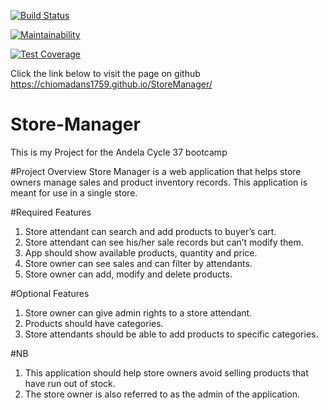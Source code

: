 [![Build Status](https://travis-ci.org/chiomadans1759/StoreManager.svg?branch=development)](https://travis-ci.org/chiomadans1759/StoreManager)

[![Maintainability](https://api.codeclimate.com/v1/badges/78cbe16f398eed519956/maintainability)](https://codeclimate.com/github/chiomadans1759/StoreManager/maintainability)

[![Test Coverage](https://api.codeclimate.com/v1/badges/78cbe16f398eed519956/test_coverage)](https://codeclimate.com/github/chiomadans1759/StoreManager/test_coverage)


Click the link below to visit the page on github
https://chiomadans1759.github.io/StoreManager/


# Store-Manager
This is my Project for the Andela Cycle 37 bootcamp

#Project Overview
Store Manager is a web application that helps store owners manage sales and product inventory
records. This application is meant for use in a single store.

#Required Features
1. Store attendant can search and add products to buyer’s cart.
2. Store attendant can see his/her sale records but can’t modify them.
3. App should show available products, quantity and price.
4. Store owner can see sales and can filter by attendants.
5. Store owner can add, modify and delete products.

#Optional Features
1. Store owner can give admin rights to a store attendant.
2. Products should have categories.
3. Store attendants should be able to add products to specific categories.

#NB
1. This application should help store owners avoid selling products that have run out of
stock.
2. The store owner is also referred to as the admin of the application.

